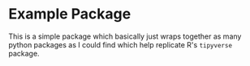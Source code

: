 # Example Package

This is a simple package which basically just wraps together as many python packages as I could find which help replicate R's `tipyverse` package.
